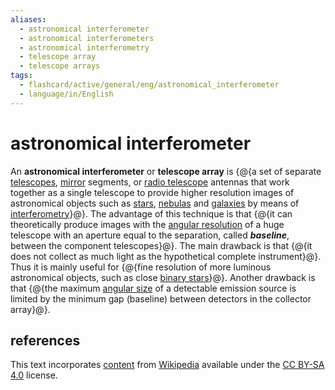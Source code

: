 ```yaml
---
aliases:
  - astronomical interferometer
  - astronomical interferometers
  - astronomical interferometry
  - telescope array
  - telescope arrays
tags:
  - flashcard/active/general/eng/astronomical_interferometer
  - language/in/English
---
```


# astronomical interferometer

An __astronomical interferometer__ or __telescope array__ is {@{a set of separate [telescopes](telescope.md), [mirror](mirror.md) segments, or [radio telescope](radio%20telescope.md) antennas that work together as a single telescope to provide higher resolution images of astronomical objects such as [stars](star.md), [nebulas](nebula.md) and [galaxies](galaxy.md) by means of [interferometry](interferometry.md)}@}. The advantage of this technique is that {@{it can theoretically produce images with the [angular resolution](angular%20resolution.md) of a huge telescope with an aperture equal to the separation, called ___baseline___, between the component telescopes}@}. The main drawback is that {@{it does not collect as much light as the hypothetical complete instrument}@}. Thus it is mainly useful for {@{fine resolution of more luminous astronomical objects, such as close [binary stars](binary%20star.md)}@}. Another drawback is that {@{the maximum [angular size](angular%20diameter.md) of a detectable emission source is limited by the minimum gap (baseline) between detectors in the collector array}@}. <!--SR:!2025-06-04,223,310!2025-05-01,197,310!2025-03-14,172,310!2025-05-22,231,330!2025-07-28,235,270-->

## references

This text incorporates [content](https://en.wikipedia.org/wiki/astronomical_interferometer) from [Wikipedia](Wikipedia.md) available under the [CC BY-SA 4.0](https://creativecommons.org/licenses/by-sa/4.0/) license.
